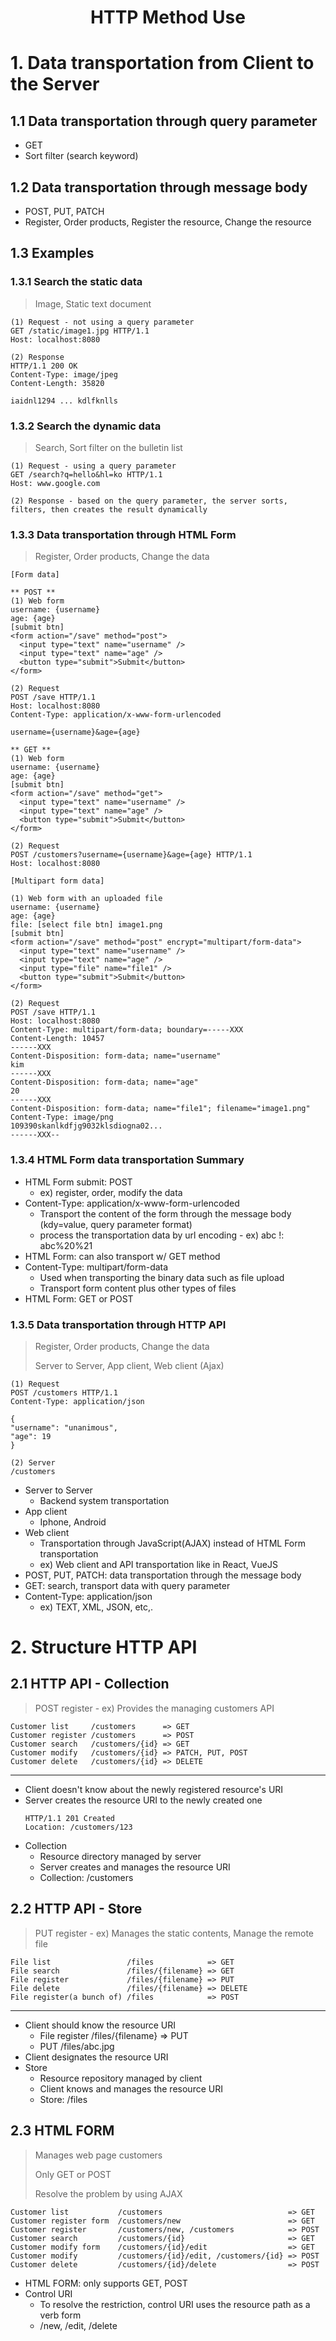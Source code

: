 <!-- HEADER -->
<div align="center">
  <h1 align="center">HTTP Method Use</h1>
</div>

# 1. Data transportation from Client to the Server

## 1.1 Data transportation through query parameter
* GET
* Sort filter (search keyword)

## 1.2 Data transportation through message body
* POST, PUT, PATCH
* Register, Order products, Register the resource, Change the resource

## 1.3 Examples

### 1.3.1 Search the static data
> Image, Static text document
```shell
(1) Request - not using a query parameter
GET /static/image1.jpg HTTP/1.1
Host: localhost:8080

(2) Response
HTTP/1.1 200 OK
Content-Type: image/jpeg
Content-Length: 35820

iaidnl1294 ... kdlfknlls
```

### 1.3.2 Search the dynamic data
> Search, Sort filter on the bulletin list
```shell
(1) Request - using a query parameter
GET /search?q=hello&hl=ko HTTP/1.1
Host: www.google.com

(2) Response - based on the query parameter, the server sorts, filters, then creates the result dynamically
```

### 1.3.3 Data transportation through HTML Form
> Register, Order products, Change the data
```shell
[Form data]

** POST **
(1) Web form
username: {username}
age: {age}
[submit btn]
<form action="/save" method="post">
  <input type="text" name="username" />
  <input type="text" name="age" />
  <button type="submit">Submit</button>
</form>

(2) Request
POST /save HTTP/1.1
Host: localhost:8080
Content-Type: application/x-www-form-urlencoded

username={username}&age={age}

** GET **
(1) Web form
username: {username}
age: {age}
[submit btn]
<form action="/save" method="get">
  <input type="text" name="username" />
  <input type="text" name="age" />
  <button type="submit">Submit</button>
</form>

(2) Request
POST /customers?username={username}&age={age} HTTP/1.1
Host: localhost:8080
```
```shell
[Multipart form data]

(1) Web form with an uploaded file
username: {username}
age: {age}
file: [select file btn] image1.png
[submit btn]
<form action="/save" method="post" encrypt="multipart/form-data">
  <input type="text" name="username" />
  <input type="text" name="age" />
  <input type="file" name="file1" />
  <button type="submit">Submit</button>
</form>

(2) Request
POST /save HTTP/1.1
Host: localhost:8080
Content-Type: multipart/form-data; boundary=-----XXX
Content-Length: 10457
------XXX
Content-Disposition: form-data; name="username"
kim
------XXX
Content-Disposition: form-data; name="age"
20
------XXX
Content-Disposition: form-data; name="file1"; filename="image1.png"
Content-Type: image/png
109390skanlkdfjg9032klsdiogna02...
------XXX--
```

### 1.3.4 HTML Form data transportation Summary
* HTML Form submit: POST
  * ex) register, order, modify the data
* Content-Type: application/x-www-form-urlencoded
  * Transport the content of the form through the message body (kdy=value, query parameter format)
  * process the transportation data by url encoding - ex) abc !: abc%20%21
* HTML Form: can also transport w/ GET method
* Content-Type: multipart/form-data
  * Used when transporting the binary data such as file upload
  * Transport form content plus other types of files
* HTML Form: GET or POST

### 1.3.5 Data transportation through HTTP API
> Register, Order products, Change the data
> 
> Server to Server, App client, Web client (Ajax)
```shell
(1) Request
POST /customers HTTP/1.1
Content-Type: application/json

{
"username": "unanimous",
"age": 19
}

(2) Server
/customers
```
* Server to Server
  * Backend system transportation
* App client
  * Iphone, Android
* Web client
  * Transportation through JavaScript(AJAX) instead of HTML Form transportation
  * ex) Web client and API transportation like in React, VueJS
* POST, PUT, PATCH: data transportation through the message body
* GET: search, transport data with query parameter
* Content-Type: application/json
  * ex) TEXT, XML, JSON, etc,.

# 2. Structure HTTP API

## 2.1 HTTP API - Collection
> POST register - ex) Provides the managing customers API
```shell
Customer list     /customers      => GET
Customer register /customers      => POST
Customer search   /customers/{id} => GET
Customer modify   /customers/{id} => PATCH, PUT, POST
Customer delete   /customers/{id} => DELETE
```
---
* Client doesn't know about the newly registered resource's URI
* Server creates the resource URI to the newly created one
  ```
  HTTP/1.1 201 Created
  Location: /customers/123
  ```
* Collection
  * Resource directory managed by server
  * Server creates and manages the resource URI
  * Collection: /customers

## 2.2 HTTP API - Store
> PUT register - ex) Manages the static contents, Manage the remote file 
```shell
File list                 /files            => GET
File search               /files/{filename} => GET
File register             /files/{filename} => PUT
File delete               /files/{filename} => DELETE
File register(a bunch of) /files            => POST
```
---
* Client should know the resource URI
  * File register /files/{filename} => PUT
  * PUT /files/abc.jpg
* Client designates the resource URI
* Store
  * Resource repository managed by client
  * Client knows and manages the resource URI
  * Store: /files

## 2.3 HTML FORM
> Manages web page customers
> 
> Only GET or POST
> 
> Resolve the problem by using AJAX
```shell
Customer list           /customers                            => GET
Customer register form  /customers/new                        => GET
Customer register       /customers/new, /customers            => POST
Customer search         /customers/{id}                       => GET
Customer modify form    /customers/{id}/edit                  => GET
Customer modify         /customers/{id}/edit, /customers/{id} => POST
Customer delete         /customers/{id}/delete                => POST
```
* HTML FORM: only supports GET, POST
* Control URI
  * To resolve the restriction, control URI uses the resource path as a verb form
  * /new, /edit, /delete